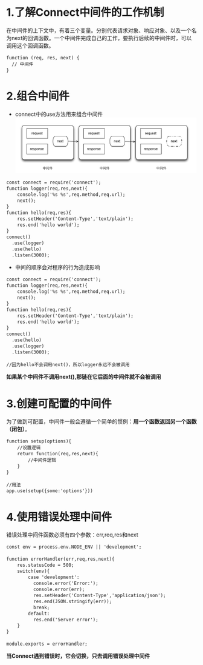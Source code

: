 # 1.了解Connect中间件的工作机制
在中间件的上下文中，有着三个变量。分别代表请求对象、响应对象、以及一个名为next的回调函数。一个中间件完成自己的工作，要执行后续的中间件时，可以调用这个回调函数。
```
function (req, res, next) {
  // 中间件
}
```
# 2.组合中间件
- connect中的use方法用来组合中间件  
![](img/next.png)    
```
const connect = require('connect');
function logger(req,res,next){
    console.log('%s %s',req.method,req.url);
    next();
}
function hello(req,res){
    res.setHeader('Content-Type','text/plain');
    res.end('hello world');
}
connect()
  .use(logger)
  .use(hello)
  .listen(3000);
```
- 中间的顺序会对程序的行为造成影响  
```
const connect = require('connect');
function logger(req,res,next){
    console.log('%s %s',req.method,req.url);
    next();
}
function hello(req,res){
    res.setHeader('Content-Type','text/plain');
    res.end('hello world');
}
connect()
  .use(hello)
  .use(logger)
  .listen(3000);

//因为hello不会调用next()，所以logger永远不会被调用
```
**如果某个中间件不调用next(),那链在它后面的中间件就不会被调用**
# 3.创建可配置的中间件
为了做到可配置，中间件一般会遵循一个简单的惯例：**用一个函数返回另一个函数（闭包）**。
```
function setup(options){
    //设置逻辑
    return function(req,res,next){
        //中间件逻辑
    }
}

//用法
app.use(setup({some:'options'}))
```
# 4.使用错误处理中间件
错误处理中间件函数必须有四个参数：err,req,res和next
```
const env = process.env.NODE_ENV || 'development';

function errorHandler(err,req,res,next){
    res.statusCode = 500;
    switch(env){
        case 'development':
          console.error('Error:');
          console.error(err);
          res.setHeader('Content-Type','application/json');
          res.end(JSON.stringify(err));
          break;
        default:
          res.end('Server error');
    }
}

module.exports = errorHandler;
```
**当Connect遇到错误时，它会切换，只去调用错误处理中间件**